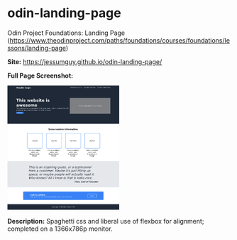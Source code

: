 # odin-landing-page
Odin Project Foundations: Landing Page (https://www.theodinproject.com/paths/foundations/courses/foundations/lessons/landing-page)

**Site:** https://jessumguy.github.io/odin-landing-page/

**Full Page Screenshot:**

<img src="screenshot-of-completed-landing-page.png" width=50% height=50%>

**Description:** Spaghetti css and liberal use of flexbox for alignment; completed on a 1366x786p monitor.
